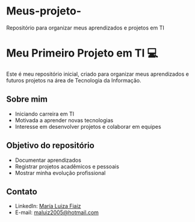 # Meus-projeto-
Repositório para organizar meus aprendizados e projetos em TI
# Meu Primeiro Projeto em TI 💻

Este é meu repositório inicial, criado para organizar meus aprendizados e futuros projetos na área de Tecnologia da Informação.  

## Sobre mim
- Iniciando carreira em TI  
- Motivada a aprender novas tecnologias  
- Interesse em desenvolver projetos e colaborar em equipes  

## Objetivo do repositório
- Documentar aprendizados  
- Registrar projetos acadêmicos e pessoais  
- Mostrar minha evolução profissional  

## Contato
- LinkedIn: [María Luiza Fiaiz](https://www.linkedin.com/in/maria-luiza-fiaiz-silva)  
- E-mail: maluiz2005@hotmail.com

